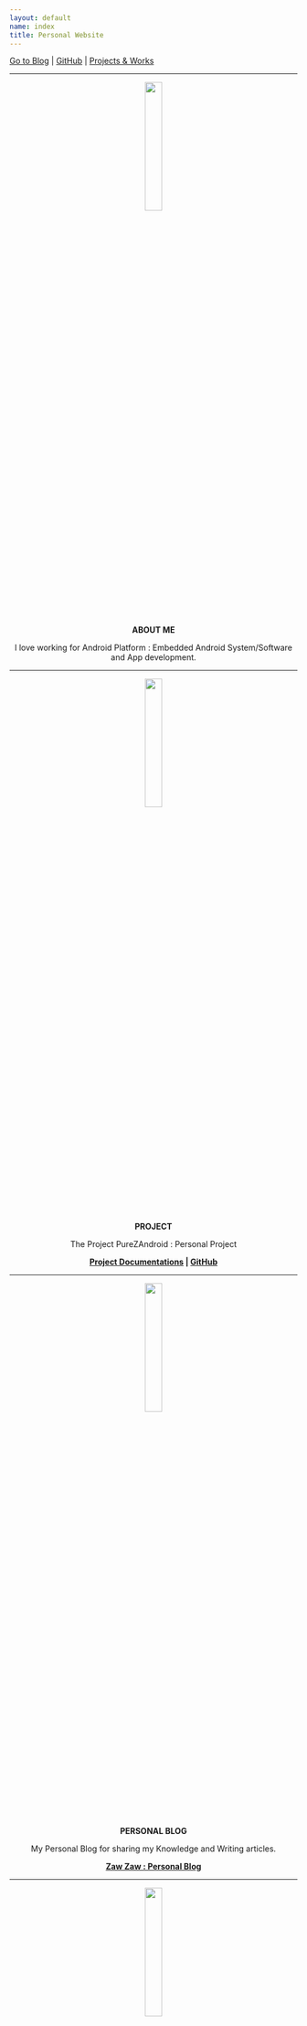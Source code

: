 ```yaml
---
layout: default
name: index
title: Personal Website
---
```


[Go to Blog](https://medium.com/zawzaww) | [GitHub](https://github.com/zawzaww) | [Projects & Works](./project.md)

----

<p align="center"> 
  <img src="https://s20.postimg.cc/g9j3jkr8t/about-me.png" width="24%" height="24%" /> 
</p>
<p align="center"> <b>ABOUT ME</b> </p>
<p align="center">
  I love working for Android Platform : Embedded Android System/Software and App development.
</p>

----

<p align="center"> 
  <img src="https://s20.postimg.cc/ifn1owg3x/android.png" width="24%" height="24%" /> 
</p>
<p align="center"> <b>PROJECT</b> </p>
<p align="center">
  The Project PureZAndroid : Personal Project
</p>
<p align="center">
  <b>
    <a href="https://zawzaww.github.io/project">Project Documentations</a> | 
    <a href="https://github.com/purezandroid">GitHub</a>
  </b>
</p>

----

<p align="center"> 
  <img src="https://s20.postimg.cc/jmvxjyhwd/medium-blog.png" width="24%" height="24%" /> 
</p>
<p align="center"> <b>PERSONAL BLOG</b> </p>
<p align="center">
  My Personal Blog for sharing my Knowledge and Writing articles.
</p>
<p align="center">
  <b>
    <a href="https://medium.com/zawzaww">Zaw Zaw : Personal Blog</a>
  </b>
</p>

----

<p align="center"> 
  <img src="http://www.forsythunitedway.org/wp-content/uploads/2015/08/education-icon.png" width="24%" height="24%" /> 
</p>
<p align="center"> <b>EDUCATION</b> </p>
<p align="center">Pyay Technological University, IT - DropOut (2012-2016)</p>
<p align="center">High School, Sinmizwe - Eco (2010-2011)</p>

----

<p align="center"> 
  <img src="https://s20.postimg.cc/bintf8y25/works.png" width="24%" height="24%" /> 
</p>
<p align="center"> <b>WORKS</b> </p>
<p align="center">
  <b>
    <a href="https://github.com/purezandroid">Project Maintainer @PureZAndroid</a>
  </b>
</p>

----

<p align="center"> 
  <img src="https://s20.postimg.cc/bp6kfwg7x/interest.png" width="24%" height="24%" /> 
</p>
<p align="center"> <b>INTERESTS</b> </p>
<p align="center">
  Android OS, Linux, Embedded Android System/Software and App Development, Music, Game Playing, Reading and Writing Articles.
</p>

----

<p align="center"> 
  <img src="https://s20.postimg.cc/79o5ap8zh/githubdark.png" width="24%" height="24%" /> 
</p>
<p align="center"> <b>GitHub</b> </p>
<p align="center">
  <b>
    <a href="https://github.com/zawzaww">My GitHub Profile : Zaw Zaw</a>
  </b>
</p>

----

<p align="center"> 
  <img src="https://s20.postimg.cc/ib2l1eq25/contact.png" width="24%" height="24%" /> 
</p> <p align="center"> <b>CONTACT</b> </p>
<p align="center">
  <b>
    <a href="mailto:zawzawit.459@gmail.com">Email</a> | <a href="https://medium.com/@zawzaww">Medium</a> | <a href="https://forum.xda-developers.com/member.php?u=7581611">XDA-Developers</a> | <a href="https://github.com/zawzaww">GitHub</a> | <a href="https://androidfilehost.com/?w=profile&uid=529152257862700649">AndroidFileHost</a> | <a href="https://www.facebook.com/zawzaw.me">Facebook</a> | <a href="https://twitter.com/zawzawwme">Twitter</a> | <a href="https://plus.google.com/+ZawZawMM">Google+</a> | <a href="https://www.instagram.com/zawzaw.me">Instagram</a> | <a href="https://t.me/zawzaww">Telegram</a>
  </b>
</p>
